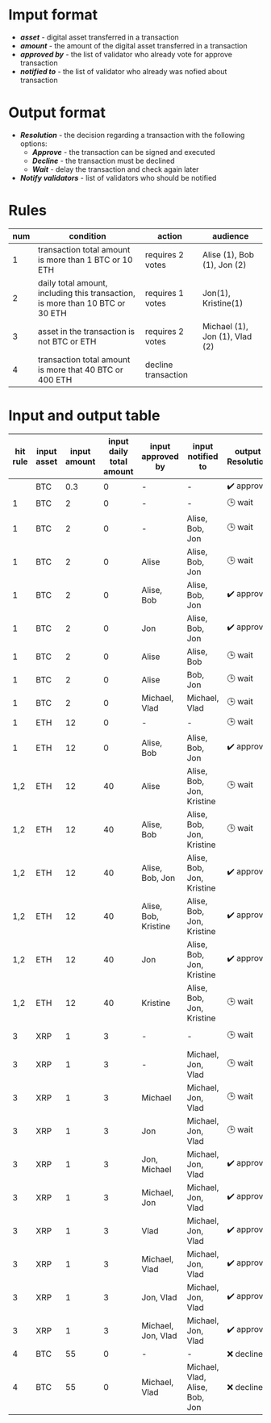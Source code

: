 # Imput format

* ___asset___ - digital asset transferred in a transaction
* ___amount___ - the amount of the digital asset transferred in a transaction
* ___approved by___ - the list of validator who already vote for approve transaction
* ___notified to___ - the list of validator who already was nofied about transaction

# Output format

* ___Resolution___ - the decision regarding a transaction with the following options: 
  * ___Approve___ - the transaction can be signed and executed
  * ___Decline___ - the transaction must be declined
  * ___Wait___ - delay the transaction and check again later
* ___Notify validators___ - list of validators who should be notified

# Rules

num | condition | action | audience
--- | --------- | ------ | --------
1 | transaction total amount is more than 1 BTC or 10 ETH | requires 2 votes | Alise (1), Bob (1), Jon (2)
2 | daily total amount, including this transaction, is more than 10 BTC or 30 ETH | requires 1 votes | Jon(1), Kristine(1)
3 | asset in the transaction is not BTC or ETH | requires 2 votes | Michael (1), Jon (1), Vlad (2)
4 | transaction total amount is more that 40 BTC or 400 ETH| decline transaction | 


# Input and output table

hit rule | input<br>asset | input<br>amount | input<br>daily total amount | input<br>approved by | input<br>notified to | output<br>Resolution | output<br>Notify_validators 
-------- | -------------- | --------------- | --------------------------- | -------------------- | -------------------- | -------------------- | ---------------------------
| | BTC | 0.3 | 0 | - | - | :heavy_check_mark: approve | -
1 | BTC | 2 | 0 | - | - | :clock3: wait | Alise, Bob, Jon
1 | BTC | 2 | 0 | - | Alise, Bob, Jon | :clock3: wait | -
1 | BTC | 2 | 0 | Alise | Alise, Bob, Jon | :clock3: wait | -
1 | BTC | 2 | 0 | Alise, Bob | Alise, Bob, Jon | :heavy_check_mark: approve | -
1 | BTC | 2 | 0 | Jon | Alise, Bob, Jon | :heavy_check_mark: approve | -
1 | BTC | 2 | 0 | Alise | Alise, Bob | :clock3: wait | Jon
1 | BTC | 2 | 0 | Alise | Bob, Jon | :clock3: wait | Alise
1 | BTC | 2 | 0 | Michael, Vlad | Michael, Vlad | :clock3: wait | Alise, Bob, Jon
1 | ETH | 12 | 0 | - | - | :clock3: wait | Alise, Bob, Jon
1 | ETH | 12 | 0 | Alise, Bob | Alise, Bob, Jon | :heavy_check_mark: approve | -
1,2 | ETH | 12 | 40 | Alise | Alise, Bob, Jon, Kristine | :clock3: wait | -
1,2 | ETH | 12 | 40 | Alise, Bob | Alise, Bob, Jon, Kristine | :clock3: wait | -
1,2 | ETH | 12 | 40 | Alise, Bob, Jon | Alise, Bob, Jon, Kristine | :heavy_check_mark: approve | -
1,2 | ETH | 12 | 40 | Alise, Bob, Kristine | Alise, Bob, Jon, Kristine | :heavy_check_mark: approve | -
1,2 | ETH | 12 | 40 | Jon | Alise, Bob, Jon, Kristine | :heavy_check_mark: approve | -
1,2 | ETH | 12 | 40 | Kristine | Alise, Bob, Jon, Kristine | :clock3: wait | -
3 | XRP | 1 | 3 | - | - | :clock3: wait | Michael, Jon, Vlad
3 | XRP | 1 | 3 | - | Michael, Jon, Vlad | :clock3: wait | -
3 | XRP | 1 | 3 | Michael | Michael, Jon, Vlad | :clock3: wait | -
3 | XRP | 1 | 3 | Jon | Michael, Jon, Vlad | :clock3: wait | -
3 | XRP | 1 | 3 | Jon, Michael | Michael, Jon, Vlad | :heavy_check_mark: approve | -
3 | XRP | 1 | 3 | Michael, Jon | Michael, Jon, Vlad | :heavy_check_mark: approve | -
3 | XRP | 1 | 3 | Vlad | Michael, Jon, Vlad | :heavy_check_mark: approve | -
3 | XRP | 1 | 3 | Michael, Vlad | Michael, Jon, Vlad | :heavy_check_mark: approve | -
3 | XRP | 1 | 3 | Jon, Vlad | Michael, Jon, Vlad | :heavy_check_mark: approve | -
3 | XRP | 1 | 3 | Michael, Jon, Vlad | Michael, Jon, Vlad | :heavy_check_mark: approve | -
4 | BTC | 55 | 0 | - | - | :x: decline | -
4 | BTC | 55 | 0 | Michael, Vlad | Michael, Vlad, Alise, Bob, Jon | :x: decline | -

















